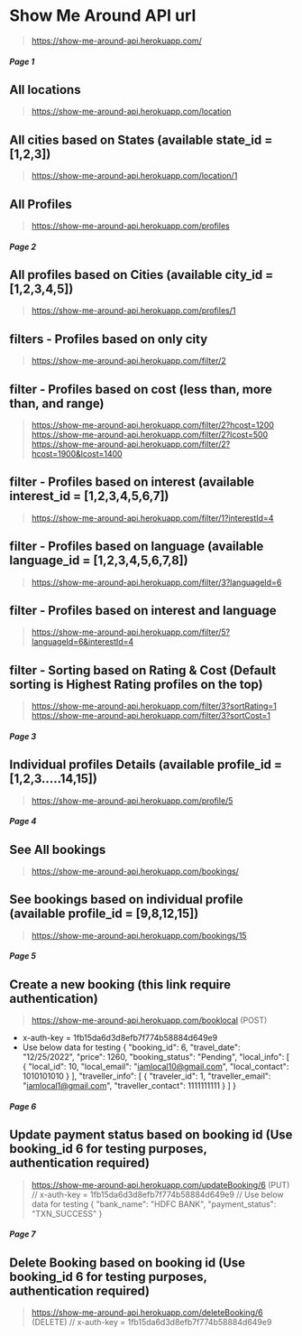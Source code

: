 # Show Me Around API url
> https://show-me-around-api.herokuapp.com/

##### Page 1
## All locations
> https://show-me-around-api.herokuapp.com/location
## All cities based on States (available state_id = [1,2,3])
> https://show-me-around-api.herokuapp.com/location/1
## All Profiles
> https://show-me-around-api.herokuapp.com/profiles

##### Page 2
## All profiles based on Cities (available city_id = [1,2,3,4,5])
> https://show-me-around-api.herokuapp.com/profiles/1
## filters - Profiles based on only city
> https://show-me-around-api.herokuapp.com/filter/2
## filter - Profiles based on cost (less than, more than, and range)
> https://show-me-around-api.herokuapp.com/filter/2?hcost=1200
> https://show-me-around-api.herokuapp.com/filter/2?lcost=500
> https://show-me-around-api.herokuapp.com/filter/2?hcost=1900&lcost=1400

## filter - Profiles based on interest (available interest_id = [1,2,3,4,5,6,7])
> https://show-me-around-api.herokuapp.com/filter/1?interestId=4

## filter - Profiles based on language (available language_id = [1,2,3,4,5,6,7,8])
> https://show-me-around-api.herokuapp.com/filter/3?languageId=6

## filter - Profiles based on interest and language
> https://show-me-around-api.herokuapp.com/filter/5?languageId=6&interestId=4

## filter - Sorting based on Rating & Cost (Default sorting is Highest Rating profiles on the top)
> https://show-me-around-api.herokuapp.com/filter/3?sortRating=1
> https://show-me-around-api.herokuapp.com/filter/3?sortCost=1


##### Page 3
## Individual profiles Details (available profile_id = [1,2,3.....14,15])
> https://show-me-around-api.herokuapp.com/profile/5


##### Page 4
## See All bookings
> https://show-me-around-api.herokuapp.com/bookings/
## See bookings based on individual profile (available profile_id = [9,8,12,15])
> https://show-me-around-api.herokuapp.com/bookings/15

##### Page 5
## Create a new booking (this link require authentication) 
> https://show-me-around-api.herokuapp.com/booklocal (POST)
- x-auth-key = 1fb15da6d3d8efb7f774b58884d649e9
- Use below data for testing
{
    "booking_id": 6,
    "travel_date": "12/25/2022",
    "price": 1260,
    "booking_status": "Pending",
    "local_info": [
      {
        "local_id": 10,
        "local_email": "iamlocal10@gmail.com",
        "local_contact": 1010101010
      }
    ],
    "traveller_info": [
      {
        "traveler_id": 1,
        "traveller_email": "iamlocal1@gmail.com",
        "traveller_contact": 1111111111
      }
    ]
  }

##### Page 6
## Update payment status based on booking id (Use booking_id 6 for testing purposes, authentication required)
> https://show-me-around-api.herokuapp.com/updateBooking/6 (PUT)
// x-auth-key = 1fb15da6d3d8efb7f774b58884d649e9
// Use below data for testing
{
"bank_name": "HDFC BANK",
"payment_status": "TXN_SUCCESS"
}

##### Page 7

## Delete Booking based on booking id (Use booking_id 6 for testing purposes, authentication required)
> https://show-me-around-api.herokuapp.com/deleteBooking/6 (DELETE)
// x-auth-key = 1fb15da6d3d8efb7f774b58884d649e9
